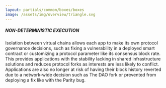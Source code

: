 ```yaml
---
layout: partials/common/boxes/boxes
image: /assets/img/overview/triangle.svg
---
```


##### NON-DETERMINISTIC EXECUTION

Isolation between virtual chains allows each app to make its own protocol governance decisions, such as fixing a vulnerability in a deployed smart contract or customizing a protocol parameter like its consensus block rate. This provides applications with the stability lacking in shared infrastructure solutions and reduces protocol forks as interests are less likely to conflict. Applications are also no longer at risk of having their block history reverted due to a network-wide decision such as The DAO fork or prevented from deploying a fix like with the Parity bug.
